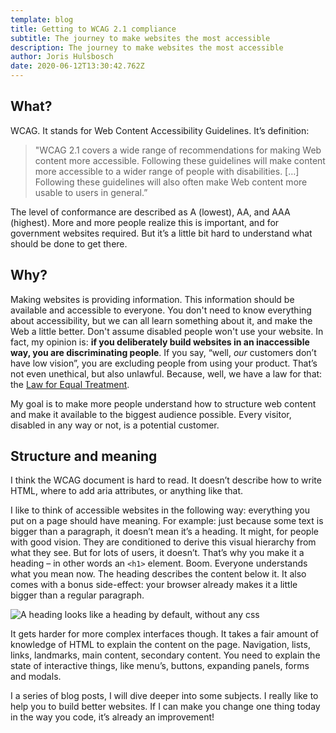 ```yaml
---
template: blog
title: Getting to WCAG 2.1 compliance
subtitle: The journey to make websites the most accessible
description: The journey to make websites the most accessible
author: Joris Hulsbosch
date: 2020-06-12T13:30:42.762Z
---
```

## What?
WCAG. It stands for Web Content Accessibility Guidelines. It’s definition:

> "WCAG 2.1 covers a wide range of recommendations for making Web content more accessible. Following these guidelines will make content more accessible to a wider range of people with disabilities. […] Following these guidelines will also often make Web content more usable to users in general.”

The level of conformance are described as A (lowest), AA, and AAA (highest). More and more people realize this is important, and for government websites required. But it’s a little bit hard to understand what should be done to get there.

## Why?

Making websites is providing information. This information should be available and accessible to everyone. You don't need to know everything about accessibility, but we can all learn something about it, and make the Web a little better. Don't assume disabled people won't use your website. In fact, my opinion is: **if you deliberately build websites in an inaccessible way, you are discriminating people**. If you say, “well, _our_ customers don’t have low vision”, you are excluding people from using your product. That’s not even unethical, but also unlawful. Because, well, we have a law for that: the [Law for Equal Treatment](https://wetten.overheid.nl/BWBR0006502/2015-07-01).

My goal is to make more people understand how to structure web content and make it available to the biggest audience possible. Every visitor, disabled in any way or not, is a potential customer.

## Structure and meaning

I think the WCAG document is hard to read. It doesn’t describe how to write HTML, where to add aria attributes, or anything like that.

I like to think of accessible websites in the following way: everything you put on a page should have meaning. For example: just because some text is bigger than a paragraph, it doesn’t mean it’s a heading. It might, for people with good vision. They are conditioned to derive this visual hierarchy from what they see. But for lots of users, it doesn’t. That’s why you make it a heading – in other words an `<h1>` element. Boom. Everyone understands what you mean now. The heading describes the content below it. It also comes with a bonus side-effect: your browser already makes it a little bigger than a regular paragraph.

![A heading looks like a heading by default, without any css](/blog/Pasted_Graphic.png)

It gets harder for more complex interfaces though. It takes a fair amount of knowledge of HTML to explain the content on the page. Navigation, lists, links, landmarks, main content, secondary content. You need to explain the state of interactive things, like menu’s, buttons, expanding panels, forms and modals.

I a series of blog posts, I will dive deeper into some subjects. I really like to help you to build better websites. If I can make you change one thing today in the way you code, it’s already an improvement!